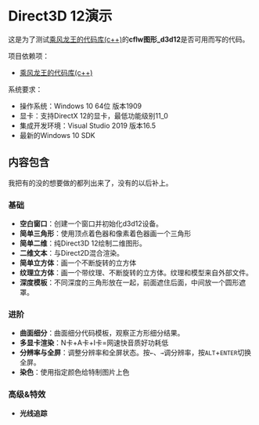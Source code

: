 # Direct3D 12演示
这是为了测试[乘风龙王的代码库(c++)](https://github.com/cflw/cflw_cpp)的**cflw图形_d3d12**是否可用而写的代码。


项目依赖项：
* [乘风龙王的代码库(c++)](https://github.com/cflw/cflw_cpp)

系统要求：
* 操作系统：Windows 10 64位 版本1909
* 显卡：支持DirectX 12的显卡，最低功能级别11_0
* 集成开发环境：Visual Studio 2019 版本16.5
* 最新的Windows 10 SDK

## 内容包含
我把有的没的想要做的都列出来了，没有的以后补上。

### 基础
* **空白窗口**：创建一个窗口并初始化d3d12设备。
* **简单三角形**：使用顶点着色器和像素着色器画一个三角形
* **简单二维**：纯Direct3D 12绘制二维图形。
* **二维文本**：与Direct2D混合渲染。
* **简单立方体**：画一个不断旋转的立方体
* **纹理立方体**：画一个带纹理、不断旋转的立方体。纹理和模型来自外部文件。
* **深度模板**：不同深度的三角形放在一起，前面遮住后面，中间放一个圆形遮罩。

### 进阶
* **曲面细分**：曲面细分代码模板，观察正方形细分结果。
* **多显卡渲染**：N卡+A卡+I卡=网速快音质好功耗低
* **分辨率与全屏**：调整分辨率和全屏状态。按`←`、`→`调分辨率，按`ALT`+`ENTER`切换全屏。
* **染色**：使用指定颜色给特制图片上色

### 高级&特效
* **光线追踪**
